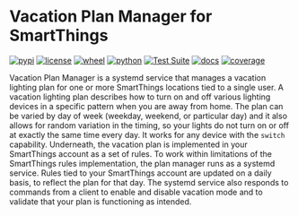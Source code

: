 # Vacation Plan Manager for SmartThings

[![pypi](https://img.shields.io/pypi/v/vplan.svg)](https://pypi.org/project/vplan/)
[![license](https://img.shields.io/pypi/l/vplan.svg)](https://github.com/pronovic/vplan/blob/master/LICENSE)
[![wheel](https://img.shields.io/pypi/wheel/vplan.svg)](https://pypi.org/project/vplan/)
[![python](https://img.shields.io/pypi/pyversions/vplan.svg)](https://pypi.org/project/vplan/)
[![Test Suite](https://github.com/pronovic/vplan/workflows/Test%20Suite/badge.svg)](https://github.com/pronovic/vplan/actions?query=workflow%3A%22Test+Suite%22)
[![docs](https://readthedocs.org/projects/vplan/badge/?version=stable&style=flat)](https://vplan.readthedocs.io/en/stable/)
[![coverage](https://coveralls.io/repos/github/pronovic/vplan/badge.svg?branch=master)](https://coveralls.io/github/pronovic/vplan?branch=master)

Vacation Plan Manager is a systemd service that manages a vacation lighting
plan for one or more SmartThings locations tied to a single user.  A vacation
lighting plan describes how to turn on and off various lighting devices in a
specific pattern when you are away from home.  The plan can be varied by day of
week (weekday, weekend, or particular day) and it also allows for random
variation in the timing, so your lights do not turn on or off at exactly the
same time every day.  It works for any device with the `switch` capability.
Underneath, the vacation plan is implemented in your SmartThings account as a
set of rules. To work within limitations of the SmartThings rules
implementation, the plan manager runs as a systemd service.  Rules tied to your
SmartThings account are updated on a daily basis, to reflect the plan for that
day. The systemd service also responds to commands from a client to enable and
disable vacation mode and to validate that your plan is functioning as
intended.

